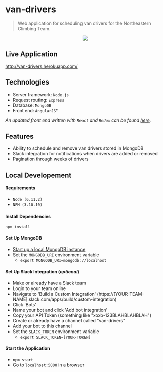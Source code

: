 # van-drivers

> Web application for scheduling van drivers for the Northeastern Climbing Team.

<p align="center">
  <img src="./demo.gif" />
</p>

## Live Application

http://van-drivers.herokuapp.com/

## Technologies

- Server framework: `Node.js`
- Request routing: `Express`
- Database: `MongoDB`
- Front end: `AngularJS`*

*An updated front end written with `React` and `Redux` can be found [here](https://github.com/alexcrist/van-drivers-react-redux).*

## Features

- Ability to schedule and remove van drivers stored in MongoDB
- Slack integration for notifications when drivers are added or removed
- Pagination through weeks of drivers

## Local Developement

#### Requirements

- `Node (6.11.2)`
- `NPM (3.10.10)`

#### Install Dependencies

`npm install`

#### Set Up MongoDB

- [Start up a local MongoDB instance](https://scotch.io/tutorials/an-introduction-to-mongodb)
- Set the `MONGODB_URI` environment variable
  - `export MONGODB_URI=mongodb://localhost`
  
#### Set Up Slack Integration (*optional*)

- Make or already have a Slack team
- Login to your team online
- Navigate to 'Build a Custom Integration' (https://[YOUR-TEAM-NAME].slack.com/apps/build/custom-integration)
- Click 'Bots'
- Name your bot and click 'Add bot integration'
- Copy your API Token (something like "xoxb-123BLAHBLAHBLAH")
- Create or already have a channel called "van-drivers"
- Add your bot to this channel
- Set the `SLACK_TOKEN` environment variable
  - `export SLACK_TOKEN=[YOUR-TOKEN]`

#### Start the Application

- `npm start`
- Go to `localhost:5000` in a browser
